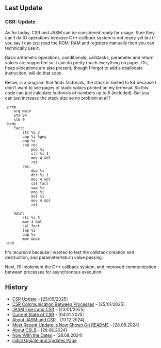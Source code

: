 ## Last Update

### CSR: Update

As for today, CSR and JASM can be considered ready for usage. Sure they can't do IO
operations because C++ callback system is not ready yet but if you say I can just 
read the ROM, RAM and registers manually then you can technically use it.

Basic arithmetic operations, conditionals, callstacks, parameter and return values are
supported so it can do pretty much everything on paper. Oh, heap allocations are also
present, though I forgot to add a deallocate instruciton, will do that soon.

Below, is a program that finds factorials, the stack is limited to 84 because I didn't
want to see pages of stack values printed on my terminal. So this code can just calculate
factorials of numbers up to 5 (included). But you can just increase the stack size so
no problem at all?

```
.prep
    org main
    sts 84
    sth 0
.body
    fact:
        stc %i 2
        cmp %i %geq
        pop %i
        cnd rec 
            pop %i
            stc %i 1
            mov 4 &bl
            ret
        rec:
            dup %i 
            dcr %i 1
            mov 4 &bl
            cal fact
            swp %i
            pop %i
            mul %i
            mov 4 &bl
            ret
             
    main:
        stc %i 5
        mov 4 &bl
        cal fact
        swp %i
        pop %i
        mov &eax
.end
```

It's recursive because I wanted to test the callstack creation and destruction, and
parameter/return value passing.

Next, I'll implement the C++ callback system, and improved communication between
processes for asynchronous execution.

## History

- [CSR Update](https://github.com/ysufender/ysufender/blob/master/updates/CSR_Update.md) - [25/05/2025]
- [CSR Communication Between Processes](https://github.com/ysufender/ysufender/blob/master/updates/CSR_Communication_Between_Processes.md) - [25/01/2025]
- [JASM Fixes and CSR](https://github.com/ysufender/ysufender/blob/master/updates/JASM_Fixes_and_CSR.md) - [23/01/2025]
- [Current State of CSR](https://github.com/ysufender/ysufender/blob/master/updates/Current_State_of_CSR.md) - [04.01.2025]
- [About JASM and CSR](https://github.com/ysufender/ysufender/blob/master/updates/About_JASM_and_CSR.md) - [10.12.2024]
- [Most Recent Update Is Now Shown On README](https://github.com/ysufender/ysufender/blob/master/updates/Most_Recent_Update_Is_Now_Shown_On_README.md) - [28.08.2024]
- [About CSLB](https://github.com/ysufender/ysufender/blob/master/updates/About_CSLB.md) - [28.08.2024]
- [Now With the Dates](https://github.com/ysufender/ysufender/blob/master/updates/Now_With_the_Dates.md) - [28.08.2024]
- [Initial Update and Updates Page](https://github.com/ysufender/ysufender/blob/master/updates/Initial_Update_and_Updates_Page.md)
